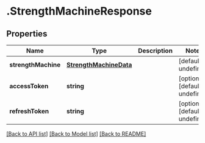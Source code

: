 # .StrengthMachineResponse

## Properties

Name | Type | Description | Notes
------------ | ------------- | ------------- | -------------
**strengthMachine** | [**StrengthMachineData**](StrengthMachineData.md) |  | [default to undefined]
**accessToken** | **string** |  | [optional] [default to undefined]
**refreshToken** | **string** |  | [optional] [default to undefined]


[[Back to API list]](../README.md#documentation-for-api-endpoints) [[Back to Model list]](../README.md#documentation-for-models) [[Back to README]](../README.md)
